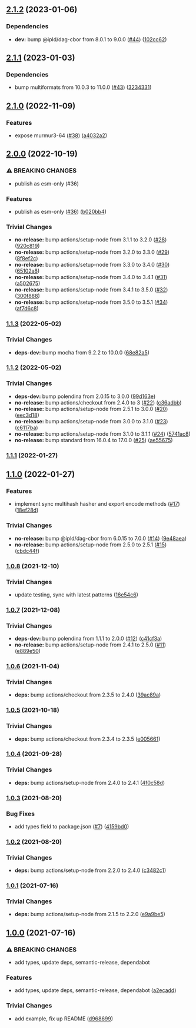 ## [2.1.2](https://github.com/multiformats/js-murmur3/compare/v2.1.1...v2.1.2) (2023-01-06)


### Dependencies

* **dev:** bump @ipld/dag-cbor from 8.0.1 to 9.0.0 ([#44](https://github.com/multiformats/js-murmur3/issues/44)) ([102cc62](https://github.com/multiformats/js-murmur3/commit/102cc62e33557f1348298b8ccce10cd18c56c065))

## [2.1.1](https://github.com/multiformats/js-murmur3/compare/v2.1.0...v2.1.1) (2023-01-03)


### Dependencies

* bump multiformats from 10.0.3 to 11.0.0 ([#43](https://github.com/multiformats/js-murmur3/issues/43)) ([3234331](https://github.com/multiformats/js-murmur3/commit/3234331c8c19848164142044bb9feb8dd3df0c00))

## [2.1.0](https://github.com/multiformats/js-murmur3/compare/v2.0.0...v2.1.0) (2022-11-09)


### Features

* expose murmur3-64 ([#38](https://github.com/multiformats/js-murmur3/issues/38)) ([a4032a2](https://github.com/multiformats/js-murmur3/commit/a4032a2ed4779a899be54ae6eb37dc752ec04833))

## [2.0.0](https://github.com/multiformats/js-murmur3/compare/v1.1.3...v2.0.0) (2022-10-19)


### ⚠ BREAKING CHANGES

* publish as esm-only (#36)

### Features

* publish as esm-only ([#36](https://github.com/multiformats/js-murmur3/issues/36)) ([b020bb4](https://github.com/multiformats/js-murmur3/commit/b020bb412fe86afc094279c90ed72f469879352b))


### Trivial Changes

* **no-release:** bump actions/setup-node from 3.1.1 to 3.2.0 ([#28](https://github.com/multiformats/js-murmur3/issues/28)) ([920c819](https://github.com/multiformats/js-murmur3/commit/920c8194cf7ee839c8f0f24fe5142f3e4ac3dc0f))
* **no-release:** bump actions/setup-node from 3.2.0 to 3.3.0 ([#29](https://github.com/multiformats/js-murmur3/issues/29)) ([8f8ef2c](https://github.com/multiformats/js-murmur3/commit/8f8ef2cb08f31950b0d46324ecb007d911ec184c))
* **no-release:** bump actions/setup-node from 3.3.0 to 3.4.0 ([#30](https://github.com/multiformats/js-murmur3/issues/30)) ([65102a8](https://github.com/multiformats/js-murmur3/commit/65102a89902a9df8d30df37a984aa21c85ebab5d))
* **no-release:** bump actions/setup-node from 3.4.0 to 3.4.1 ([#31](https://github.com/multiformats/js-murmur3/issues/31)) ([a502675](https://github.com/multiformats/js-murmur3/commit/a502675fec4f203bbf1e6764d0111d6674dcc2ec))
* **no-release:** bump actions/setup-node from 3.4.1 to 3.5.0 ([#32](https://github.com/multiformats/js-murmur3/issues/32)) ([300f888](https://github.com/multiformats/js-murmur3/commit/300f88881dea4c93af4f078cef451a4b723b26b5))
* **no-release:** bump actions/setup-node from 3.5.0 to 3.5.1 ([#34](https://github.com/multiformats/js-murmur3/issues/34)) ([af7d6c8](https://github.com/multiformats/js-murmur3/commit/af7d6c85a533673fd84ced19c428289c470fff24))

### [1.1.3](https://github.com/multiformats/js-murmur3/compare/v1.1.2...v1.1.3) (2022-05-02)


### Trivial Changes

* **deps-dev:** bump mocha from 9.2.2 to 10.0.0 ([68e82a5](https://github.com/multiformats/js-murmur3/commit/68e82a53c91ebe8bd45755f457db30ca284b2928))

### [1.1.2](https://github.com/multiformats/js-murmur3/compare/v1.1.1...v1.1.2) (2022-05-02)


### Trivial Changes

* **deps-dev:** bump polendina from 2.0.15 to 3.0.0 ([99d163e](https://github.com/multiformats/js-murmur3/commit/99d163e1407733242ac9d2b0dd1719a680119eed))
* **no-release:** bump actions/checkout from 2.4.0 to 3 ([#22](https://github.com/multiformats/js-murmur3/issues/22)) ([c36adbb](https://github.com/multiformats/js-murmur3/commit/c36adbb5af5933c74fcabaa3f433d5df72f17aeb))
* **no-release:** bump actions/setup-node from 2.5.1 to 3.0.0 ([#20](https://github.com/multiformats/js-murmur3/issues/20)) ([eec3d18](https://github.com/multiformats/js-murmur3/commit/eec3d18d490532739d09c68372cd67f4f3d9bb1b))
* **no-release:** bump actions/setup-node from 3.0.0 to 3.1.0 ([#23](https://github.com/multiformats/js-murmur3/issues/23)) ([c6117ba](https://github.com/multiformats/js-murmur3/commit/c6117ba104eb18f8c508e9c2ec0f4af3cf57552a))
* **no-release:** bump actions/setup-node from 3.1.0 to 3.1.1 ([#24](https://github.com/multiformats/js-murmur3/issues/24)) ([5741ac8](https://github.com/multiformats/js-murmur3/commit/5741ac8f0fb1a49102a6cdd4965681e49a50c760))
* **no-release:** bump standard from 16.0.4 to 17.0.0 ([#25](https://github.com/multiformats/js-murmur3/issues/25)) ([ae55675](https://github.com/multiformats/js-murmur3/commit/ae55675239a5d410f5b9ec4d2556192c6d8b07b1))

### [1.1.1](https://github.com/multiformats/js-murmur3/compare/v1.1.0...v1.1.1) (2022-01-27)

## [1.1.0](https://github.com/multiformats/js-murmur3/compare/v1.0.8...v1.1.0) (2022-01-27)


### Features

* implement sync multihash hasher and export encode methods ([#17](https://github.com/multiformats/js-murmur3/issues/17)) ([18ef28d](https://github.com/multiformats/js-murmur3/commit/18ef28df393a2b1b085608d1ad5f3869fef254c6))


### Trivial Changes

* **no-release:** bump @ipld/dag-cbor from 6.0.15 to 7.0.0 ([#14](https://github.com/multiformats/js-murmur3/issues/14)) ([9e48aea](https://github.com/multiformats/js-murmur3/commit/9e48aeaf26b27d142668550ac3fd58a4c73da16f))
* **no-release:** bump actions/setup-node from 2.5.0 to 2.5.1 ([#15](https://github.com/multiformats/js-murmur3/issues/15)) ([cbdc44f](https://github.com/multiformats/js-murmur3/commit/cbdc44fd4da487d9cdc6feedb3093759460d91da))

### [1.0.8](https://github.com/multiformats/js-murmur3/compare/v1.0.7...v1.0.8) (2021-12-10)


### Trivial Changes

* update testing, sync with latest patterns ([16e54c6](https://github.com/multiformats/js-murmur3/commit/16e54c6c329f7f1563a8aebea700e13dc3603abf))

### [1.0.7](https://github.com/multiformats/js-murmur3/compare/v1.0.6...v1.0.7) (2021-12-08)


### Trivial Changes

* **deps-dev:** bump polendina from 1.1.1 to 2.0.0 ([#12](https://github.com/multiformats/js-murmur3/issues/12)) ([c41cf3a](https://github.com/multiformats/js-murmur3/commit/c41cf3a05d04d6a2bd05e621e2f020b016377562))
* **no-release:** bump actions/setup-node from 2.4.1 to 2.5.0 ([#11](https://github.com/multiformats/js-murmur3/issues/11)) ([e889e50](https://github.com/multiformats/js-murmur3/commit/e889e50a162967d534b027bae34f84dda6331351))

### [1.0.6](https://github.com/multiformats/js-murmur3/compare/v1.0.5...v1.0.6) (2021-11-04)


### Trivial Changes

* **deps:** bump actions/checkout from 2.3.5 to 2.4.0 ([39ac89a](https://github.com/multiformats/js-murmur3/commit/39ac89a42a5aceb0bf5fa22b5ac6388c464a1c22))

### [1.0.5](https://github.com/multiformats/js-murmur3/compare/v1.0.4...v1.0.5) (2021-10-18)


### Trivial Changes

* **deps:** bump actions/checkout from 2.3.4 to 2.3.5 ([e005661](https://github.com/multiformats/js-murmur3/commit/e0056614ab8a94387b61545d5103f2d5e5cadb1b))

### [1.0.4](https://github.com/multiformats/js-murmur3/compare/v1.0.3...v1.0.4) (2021-09-28)


### Trivial Changes

* **deps:** bump actions/setup-node from 2.4.0 to 2.4.1 ([4f0c58d](https://github.com/multiformats/js-murmur3/commit/4f0c58d644de3802fe6458f729939f1f8a9c3fe4))

### [1.0.3](https://github.com/multiformats/js-murmur3/compare/v1.0.2...v1.0.3) (2021-08-20)


### Bug Fixes

* add types field to package.json ([#7](https://github.com/multiformats/js-murmur3/issues/7)) ([4159bd0](https://github.com/multiformats/js-murmur3/commit/4159bd006406555937c3628020dbfd93a65f2c9f))

### [1.0.2](https://github.com/multiformats/js-murmur3/compare/v1.0.1...v1.0.2) (2021-08-20)


### Trivial Changes

* **deps:** bump actions/setup-node from 2.2.0 to 2.4.0 ([c3482c1](https://github.com/multiformats/js-murmur3/commit/c3482c1969fa3ccccf78ea3a3fc5790097b659b1))

### [1.0.1](https://github.com/multiformats/js-murmur3/compare/v1.0.0...v1.0.1) (2021-07-16)


### Trivial Changes

* **deps:** bump actions/setup-node from 2.1.5 to 2.2.0 ([e9a9be5](https://github.com/multiformats/js-murmur3/commit/e9a9be57e13fc25499d5c6f2265f5a48a03f304d))

## [1.0.0](https://github.com/multiformats/js-murmur3/compare/v0.0.10...v1.0.0) (2021-07-16)


### ⚠ BREAKING CHANGES

* add types, update deps, semantic-release, dependabot

### Features

* add types, update deps, semantic-release, dependabot ([a2ecadd](https://github.com/multiformats/js-murmur3/commit/a2ecaddbdba4f611af8c3dfdc85e3025af81a4e5))


### Trivial Changes

* add example, fix up README ([d968699](https://github.com/multiformats/js-murmur3/commit/d968699e33c6f3255745d4f9188bd819d18787fd))
